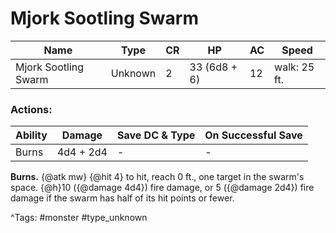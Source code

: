 # Mjork Sootling Swarm

| Name | Type | CR | HP | AC | Speed |
|------|------|----|----|----|-------|
| Mjork Sootling Swarm | Unknown | 2 | 33 (6d8 + 6) | 12 | walk: 25 ft. |

### Actions:

| Ability | Damage | Save DC & Type | On Successful Save |
|---------|--------|----------------|--------------------|
| Burns | 4d4 + 2d4 | - | - |


**Burns.** {@atk mw} {@hit 4} to hit, reach 0 ft., one target in the swarm's space. {@h}10 ({@damage 4d4}) fire damage, or 5 ({@damage 2d4}) fire damage if the swarm has half of its hit points or fewer.

^Tags: #monster #type_unknown